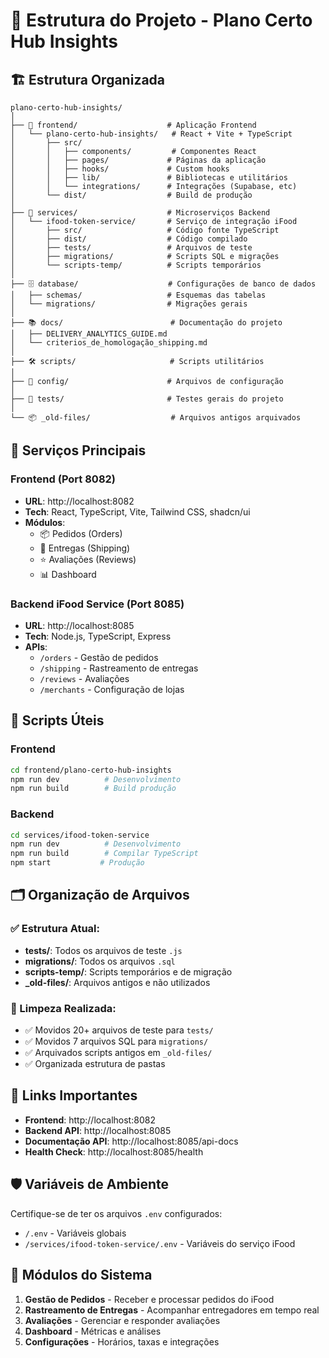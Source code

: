 # 📁 Estrutura do Projeto - Plano Certo Hub Insights

## 🏗️ Estrutura Organizada

```
plano-certo-hub-insights/
│
├── 📱 frontend/                    # Aplicação Frontend
│   └── plano-certo-hub-insights/   # React + Vite + TypeScript
│       ├── src/
│       │   ├── components/         # Componentes React
│       │   ├── pages/             # Páginas da aplicação
│       │   ├── hooks/             # Custom hooks
│       │   ├── lib/               # Bibliotecas e utilitários
│       │   └── integrations/      # Integrações (Supabase, etc)
│       └── dist/                  # Build de produção
│
├── 🔧 services/                    # Microserviços Backend
│   └── ifood-token-service/       # Serviço de integração iFood
│       ├── src/                   # Código fonte TypeScript
│       ├── dist/                  # Código compilado
│       ├── tests/                 # Arquivos de teste
│       ├── migrations/            # Scripts SQL e migrações
│       └── scripts-temp/          # Scripts temporários
│
├── 🗄️ database/                    # Configurações de banco de dados
│   ├── schemas/                   # Esquemas das tabelas
│   └── migrations/                # Migrações gerais
│
├── 📚 docs/                        # Documentação do projeto
│   ├── DELIVERY_ANALYTICS_GUIDE.md
│   └── criterios_de_homologação_shipping.md
│
├── 🛠️ scripts/                     # Scripts utilitários
│
├── 🔐 config/                      # Arquivos de configuração
│
├── 🧪 tests/                       # Testes gerais do projeto
│
└── 📦 _old-files/                  # Arquivos antigos arquivados
```

## 🚀 Serviços Principais

### Frontend (Port 8082)
- **URL**: http://localhost:8082
- **Tech**: React, TypeScript, Vite, Tailwind CSS, shadcn/ui
- **Módulos**:
  - 📦 Pedidos (Orders)
  - 🚚 Entregas (Shipping)
  - ⭐ Avaliações (Reviews)
  - 📊 Dashboard

### Backend iFood Service (Port 8085)
- **URL**: http://localhost:8085
- **Tech**: Node.js, TypeScript, Express
- **APIs**:
  - `/orders` - Gestão de pedidos
  - `/shipping` - Rastreamento de entregas
  - `/reviews` - Avaliações
  - `/merchants` - Configuração de lojas

## 📝 Scripts Úteis

### Frontend
```bash
cd frontend/plano-certo-hub-insights
npm run dev          # Desenvolvimento
npm run build        # Build produção
```

### Backend
```bash
cd services/ifood-token-service
npm run dev          # Desenvolvimento
npm run build        # Compilar TypeScript
npm start           # Produção
```

## 🗂️ Organização de Arquivos

### ✅ Estrutura Atual:
- **tests/**: Todos os arquivos de teste `.js`
- **migrations/**: Todos os arquivos `.sql`
- **scripts-temp/**: Scripts temporários e de migração
- **_old-files/**: Arquivos antigos e não utilizados

### 🧹 Limpeza Realizada:
- ✅ Movidos 20+ arquivos de teste para `tests/`
- ✅ Movidos 7 arquivos SQL para `migrations/`
- ✅ Arquivados scripts antigos em `_old-files/`
- ✅ Organizada estrutura de pastas

## 🔗 Links Importantes

- **Frontend**: http://localhost:8082
- **Backend API**: http://localhost:8085
- **Documentação API**: http://localhost:8085/api-docs
- **Health Check**: http://localhost:8085/health

## 🛡️ Variáveis de Ambiente

Certifique-se de ter os arquivos `.env` configurados:
- `/.env` - Variáveis globais
- `/services/ifood-token-service/.env` - Variáveis do serviço iFood

## 👥 Módulos do Sistema

1. **Gestão de Pedidos** - Receber e processar pedidos do iFood
2. **Rastreamento de Entregas** - Acompanhar entregadores em tempo real
3. **Avaliações** - Gerenciar e responder avaliações
4. **Dashboard** - Métricas e análises
5. **Configurações** - Horários, taxas e integrações